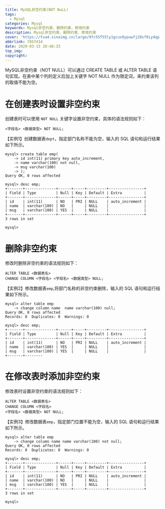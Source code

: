 ```yaml
---
title: MySQL非空约束(NOT NuLL)
tags:
  - Mysql
categories: Mysql
keywords: Mysql非空约束、删除约束、修改约束
description: Mysql非空约束、删除约束、修改约束
cover: 'https://tva4.sinaimg.cn/large/9fc55f55ly1gcux0ypuwfj20sf0iy4qp.jpg'
abbrlink: 7857d14
date: 2020-03-15 20:48:33
top_img:
copyright:
---
```


MySQL非空约束（NOT NULL）可以通过 CREATE TABLE 或 ALTER TABLE 语句实现。在表中某个列的定义后加上关键字 NOT NULL 作为限定词，来约束该列的取值不能为空。

# 在创建表时设置非空约束

创建表时可以使用 ``NOT NULL`` 关键字设置非空约束，具体的语法规则如下：

```mysql
<字段名> <数据类型> NOT NULL;
```

【实例1】创建数据表`dept`，指定部门名称不能为空，输入的 SQL 语句和运行结果如下所示。

```mysql
mysql> create table emp(
    -> id int(11) primary key auto_increment,
    -> name varchar(100) not null,
    -> msg varchar(100)
    -> );
Query OK, 0 rows affected

mysql> desc emp;
+-------+--------------+------+-----+---------+----------------+
| Field | Type         | Null | Key | Default | Extra          |
+-------+--------------+------+-----+---------+----------------+
| id    | int(11)      | NO   | PRI | NULL    | auto_increment |
| name  | varchar(100) | NO   |     | NULL    |                |
| msg   | varchar(100) | YES  |     | NULL    |                |
+-------+--------------+------+-----+---------+----------------+
3 rows in set

mysql> 
```

# 删除非空约束

修改时删除非空约束的语法规则如下：

```mysql
ALTER TABLE <数据表名>
CHANGE COLUMN <字段名> <字段名> <数据类型> NULL;
```

【实例2】修改数据表`emp`,将部门名称的非空约束删除，输入的 SQL 语句和运行结果如下所示。

```mysql
mysql> alter table emp
    -> change column name  name varchar(100) null;
Query OK, 0 rows affected
Records: 0  Duplicates: 0  Warnings: 0

mysql> desc emp;
+-------+--------------+------+-----+---------+----------------+
| Field | Type         | Null | Key | Default | Extra          |
+-------+--------------+------+-----+---------+----------------+
| id    | int(11)      | NO   | PRI | NULL    | auto_increment |
| name  | varchar(100) | YES  |     | NULL    |                |
| msg   | varchar(100) | YES  |     | NULL    |                |
+-------+--------
```

# 在修改表时添加非空约束

修改表时设置非空约束的语法规则如下：

```mysql
ALTER TABLE <数据表名>
CHANGE COLUMN <字段名>
<字段名> <数据类型> NOT NULL;
```

【实例3】修改数据表`emp`，指定部门位置不能为空，输入的 SQL 语句和运行结果如下所示。

```mysql
mysql> alter table emp
    -> change column name name varchar(100) not null;
Query OK, 0 rows affected
Records: 0  Duplicates: 0  Warnings: 0

mysql> desc emp;
+-------+--------------+------+-----+---------+----------------+
| Field | Type         | Null | Key | Default | Extra          |
+-------+--------------+------+-----+---------+----------------+
| id    | int(11)      | NO   | PRI | NULL    | auto_increment |
| name  | varchar(100) | NO   |     | NULL    |                |
| msg   | varchar(100) | YES  |     | NULL    |                |
+-------+--------------+------+-----+---------+----------------+
3 rows in set

mysql> 
```





